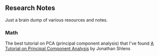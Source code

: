 ## Research Notes

Just a brain dump of various resources and notes. 

### Math
The best tutorial on PCA (principal component analysis) that I've found [A Tutorial on Principal Component Analysis](https://arxiv.org/abs/1404.1100) by Jonathan Shlens

